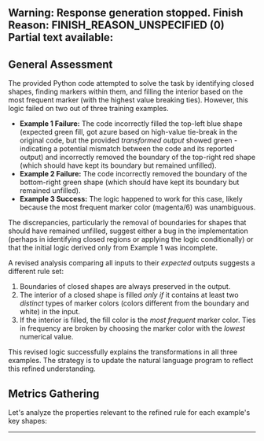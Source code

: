 Warning: Response generation stopped. Finish Reason: FINISH_REASON_UNSPECIFIED (0)
Partial text available:
---
## General Assessment

The provided Python code attempted to solve the task by identifying closed shapes, finding markers within them, and filling the interior based on the most frequent marker (with the highest value breaking ties). However, this logic failed on two out of three training examples.

- **Example 1 Failure:** The code incorrectly filled the top-left blue shape (expected green fill, got azure based on high-value tie-break in the original code, but the provided *transformed output* showed green - indicating a potential mismatch between the code and its reported output) and incorrectly removed the boundary of the top-right red shape (which should have kept its boundary but remained unfilled).
- **Example 2 Failure:** The code incorrectly removed the boundary of the bottom-right green shape (which should have kept its boundary but remained unfilled).
- **Example 3 Success:** The logic happened to work for this case, likely because the most frequent marker color (magenta/6) was unambiguous.

The discrepancies, particularly the removal of boundaries for shapes that should have remained unfilled, suggest either a bug in the implementation (perhaps in identifying closed regions or applying the logic conditionally) or that the initial logic derived only from Example 1 was incomplete.

A revised analysis comparing all inputs to their *expected* outputs suggests a different rule set:
1.  Boundaries of closed shapes are always preserved in the output.
2.  The interior of a closed shape is filled *only if* it contains at least two *distinct* types of marker colors (colors different from the boundary and white) in the input.
3.  If the interior is filled, the fill color is the *most frequent* marker color. Ties in frequency are broken by choosing the marker color with the *lowest* numerical value.

This revised logic successfully explains the transformations in all three examples. The strategy is to update the natural language program to reflect this refined understanding.

## Metrics Gathering

Let's analyze the properties relevant to the refined rule for each example's key shapes:


---
